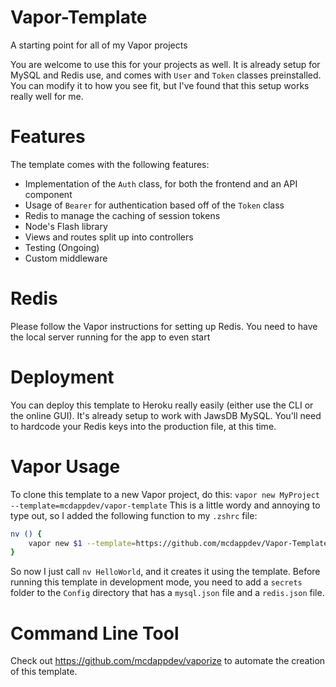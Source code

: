 # Vapor-Template
A starting point for all of my Vapor projects

You are welcome to use this for your projects as well. It is already setup for MySQL and Redis use, and comes with `User` and `Token` classes preinstalled. You can modify it to how you see fit, but I've found that this setup works really well for me.

# Features
The template comes with the following features:

* Implementation of the `Auth` class, for both the frontend and an API component
* Usage of `Bearer` for authentication based off of the `Token` class
* Redis to manage the caching of session tokens
* Node's Flash library
* Views and routes split up into controllers
* Testing (Ongoing)
* Custom middleware

# Redis
Please follow the Vapor instructions for setting up Redis. You need to have the local server running for the app to even start

# Deployment
You can deploy this template to Heroku really easily (either use the CLI or the online GUI). It's already setup to work with JawsDB MySQL. You'll need to hardcode your Redis keys into the production file, at this time.

# Vapor Usage
To clone this template to a new Vapor project, do this: `vapor new MyProject --template=mcdappdev/vapor-template` This is a little wordy and annoying to type out, so I added the following function to my `.zshrc` file:

```bash
nv () {
    vapor new $1 --template=https://github.com/mcdappdev/Vapor-Template
}
```

So now I just call `nv HelloWorld`, and it creates it using the template. Before running this template in development mode, you need to add a `secrets` folder to the `Config` directory that has a `mysql.json` file and a `redis.json` file.

# Command Line Tool
Check out https://github.com/mcdappdev/vaporize to automate the creation of this template.
